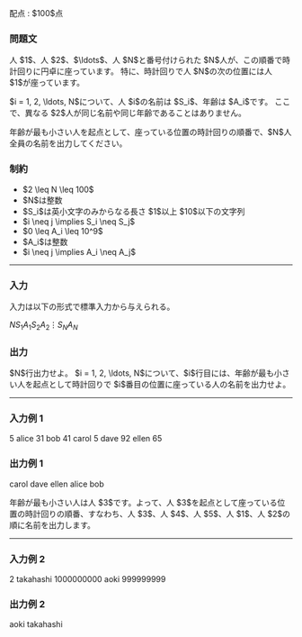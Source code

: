 
<div>

<span>

<span>

<p>
配点 : $100$点
</p>

<div>

<section>

### **問題文**

<p>
人 $1$、人 $2$、$\ldots$、人 $N$と番号付けられた $N$人が、この順番で時計回りに円卓に座っています。
特に、時計回りで人 $N$の次の位置には人 $1$が座っています。
</p>

<p>
$i = 1, 2, \ldots, N$について、人 $i$の名前は $S_i$、年齢は $A_i$です。
ここで、異なる $2$人が同じ名前や同じ年齢であることはありません。
</p>

<p>
年齢が最も小さい人を起点として、座っている位置の時計回りの順番で、$N$人全員の名前を出力してください。  
</p>

</section>

</div>

<div>

<section>

### **制約**

<ul>

<li>
$2 \leq N \leq 100$
</li>

<li>
$N$は整数
</li>

<li>
$S_i$は英小文字のみからなる長さ $1$以上 $10$以下の文字列
</li>

<li>
$i \neq j \implies S_i \neq S_j$
</li>

<li>
$0 \leq A_i \leq 10^9$
</li>

<li>
$A_i$は整数
</li>

<li>
$i \neq j \implies A_i \neq A_j$
</li>

</ul>

</section>

</div>

---

<div>

<div>

<section>

### **入力**

<p>
入力は以下の形式で標準入力から与えられる。
</p>

<div>

$N$$S_1$$A_1$$S_2$$A_2$$\vdots$$S_N$$A_N$
</div>

</section>

</div>

<div>

<section>

### **出力**

<p>
$N$行出力せよ。
$i = 1, 2, \ldots, N$について、$i$行目には、年齢が最も小さい人を起点として時計回りで $i$番目の位置に座っている人の名前を出力せよ。
</p>

</section>

</div>

</div>

---

<div>

<section>

### **入力例 1**

<div>

5
alice 31
bob 41
carol 5
dave 92
ellen 65

</div>

</section>

</div>

<div>

<section>

### **出力例 1**

<div>

carol
dave
ellen
alice
bob

</div>

<p>
年齢が最も小さい人は人 $3$です。よって、人 $3$を起点として座っている位置の時計回りの順番、すなわち、人 $3$、人 $4$、人 $5$、人 $1$、人 $2$の順に名前を出力します。
</p>

</section>

</div>

---

<div>

<section>

### **入力例 2**

<div>

2
takahashi 1000000000
aoki 999999999

</div>

</section>

</div>

<div>

<section>

### **出力例 2**

<div>

aoki
takahashi

</div>

</section>

</div>

</span>

</span>

</div>

